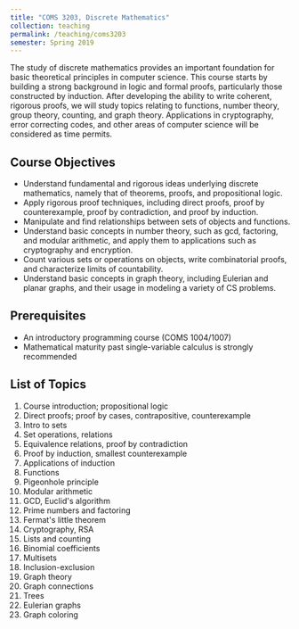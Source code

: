 ```yaml
---
title: "COMS 3203, Discrete Mathematics"
collection: teaching
permalink: /teaching/coms3203
semester: Spring 2019
---
```


The study of discrete mathematics provides an important foundation for basic theoretical principles in computer science. This course starts by building a strong background in logic and formal proofs, particularly those constructed by induction. After developing the ability to write coherent, rigorous proofs, we will study topics relating to functions, number theory, group theory, counting, and graph theory. Applications in cryptography, error correcting codes, and other areas of computer science will be considered as time permits.

## Course Objectives
- Understand fundamental and rigorous ideas underlying discrete mathematics, namely that of theorems, proofs, and propositional logic.
- Apply rigorous proof techniques, including direct proofs, proof by counterexample, proof by contradiction, and proof by induction.
- Manipulate and find relationships between sets of objects and functions.
- Understand basic concepts in number theory, such as gcd, factoring, and modular arithmetic, and apply them to applications such as cryptography and encryption.
- Count various sets or operations on objects, write combinatorial proofs, and characterize limits of countability.
- Understand basic concepts in graph theory, including Eulerian and planar graphs, and their usage in modeling a variety of CS problems.

## Prerequisites
- An introductory programming course (COMS 1004/1007)
- Mathematical maturity past single-variable calculus is strongly recommended

## List of Topics
1. Course introduction; propositional logic
2. Direct proofs; proof by cases, contrapositive, counterexample
3. Intro to sets
4. Set operations, relations
5. Equivalence relations, proof by contradiction
6. Proof by induction, smallest counterexample
7. Applications of induction
8. Functions
9. Pigeonhole principle
10. Modular arithmetic
11. GCD, Euclid's algorithm
12. Prime numbers and factoring
13. Fermat's little theorem
14. Cryptography, RSA
15. Lists and counting
16. Binomial coefficients
17. Multisets
18. Inclusion-exclusion
19. Graph theory
20. Graph connections
21. Trees
22. Eulerian graphs
23. Graph coloring
